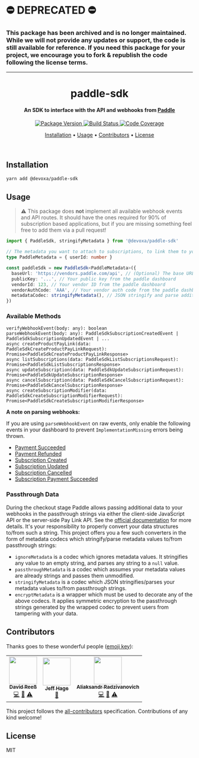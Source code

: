 # :no_entry: DEPRECATED :no_entry:

### This package has been archived and is no longer maintained. While we will not provide any updates or support, the code is still available for reference. If you need this package for your project, we encourage you to fork & republish the code following the license terms.

---

<!-- Title -->
<h1 align="center">
  paddle-sdk
</h1>

<!-- Description -->
<h4 align="center"> 
  An SDK to interface with the API and webhooks from <a href="https://paddle.com">Paddle</a>
</h4>

<!-- Badges -->
<p align="center">
  <a href="https://www.npmjs.com/package/@devoxa/paddle-sdk">
    <img
      src="https://img.shields.io/npm/v/@devoxa/paddle-sdk?style=flat-square"
      alt="Package Version"
    />
  </a>

  <a href="https://github.com/devoxa/paddle-sdk/actions?query=branch%3Amaster+workflow%3A%22Continuous+Integration%22">
    <img
      src="https://img.shields.io/github/actions/workflow/status/devoxa/paddle-sdk/push.yml?branch=master&style=flat-square"
      alt="Build Status"
    />
  </a>

  <a href="https://codecov.io/github/devoxa/paddle-sdk">
    <img
      src="https://img.shields.io/codecov/c/github/devoxa/paddle-sdk/master?style=flat-square"
      alt="Code Coverage"
    />
  </a>
</p>

<!-- Quicklinks -->
<p align="center">
  <a href="#installation">Installation</a> •
  <a href="#usage">Usage</a> •
  <a href="#contributors">Contributors</a> •
  <a href="#license">License</a>
</p>

<br>

## Installation

```bash
yarn add @devoxa/paddle-sdk
```

## Usage

> :warning: This package does **not** implement all available webhook events and API routes. It
> should have the ones required for 90% of subscription based applications, but if you are missing
> something feel free to add them via a pull request!

```ts
import { PaddleSdk, stringifyMetadata } from '@devoxa/paddle-sdk'

// The metadata you want to attach to subscriptions, to link them to your application entities
type PaddleMetadata = { userId: number }

const paddleSdk = new PaddleSdk<PaddleMetadata>({
  baseUrl: 'https://vendors.paddle.com/api', // (Optional) The base URL of the paddle API (e.g. to use the sandbox)
  publicKey: '...', // Your public key from the paddle dashboard
  vendorId: 123, // Your vendor ID from the paddle dashboard
  vendorAuthCode: 'AAA', // Your vendor auth code from the paddle dashboard
  metadataCodec: stringifyMetadata(), // JSON stringify and parse additional order data
})
```

### Available Methods

```
verifyWebhookEvent(body: any): boolean
parseWebhookEvent(body: any): PaddleSdkSubscriptionCreatedEvent | PaddleSdkSubscriptionUpdatedEvent | ...
async createProductPayLink(data: PaddleSdkCreateProductPayLinkRequest): Promise<PaddleSdkCreateProductPayLinkResponse>
async listSubscriptions(data: PaddleSdkListSubscriptionsRequest): Promise<PaddleSdkListSubscriptionsResponse>
async updateSubscription(data: PaddleSdkUpdateSubscriptionRequest): Promise<PaddleSdkUpdateSubscriptionResponse>
async cancelSubscription(data: PaddleSdkCancelSubscriptionRequest): Promise<PaddleSdkCancelSubscriptionResponse>
async createSubscriptionModifier(data: PaddleSdkCreateSubscriptionModifierRequest): Promise<PaddleSdkCreateSubscriptionModifierResponse>
```

**A note on parsing webhooks:**

If you are using `parseWebhookEvent` on raw events, only enable the following events in your
dashboard to prevent `ImplementationMissing` errors being thrown.

- [Payment Succeeded](https://developer.paddle.com/webhook-reference/one-off-purchase-alerts/payment-succeeded)
- [Payment Refunded](https://developer.paddle.com/webhook-reference/one-off-purchase-alerts/payment-refunded)
- [Subscription Created](https://developer.paddle.com/webhook-reference/subscription-alerts/subscription-created)
- [Subscription Updated](https://developer.paddle.com/webhook-reference/subscription-alerts/subscription-updated)
- [Subscription Cancelled](https://developer.paddle.com/webhook-reference/subscription-alerts/subscription-cancelled)
- [Subscription Payment Succeeded](https://developer.paddle.com/webhook-reference/subscription-alerts/subscription-payment-succeeded)

### Passthrough Data

During the checkout stage Paddle allows passing additional data to your webhooks in the passthrough
strings via either the client-side JavaScript API or the server-side Pay Link API. See the
[official documentation](https://developer.paddle.com/guides/how-tos/checkout/pass-parameters) for
more details. It's your responsibility to properly convert your data structures to/from such a
string. This project offers you a few such converters in the form of metadata codecs which
stringify/parse metadata values to/from passthrough strings:

- `ignoreMetadata` is a codec which ignores metadata values. It stringifies any value to an empty
  string, and parses any string to a `null` value.
- `passthroughMetadata` is a codec which assumes your metadata values are already strings and passes
  them unmodified.
- `stringifyMetadata` is a codec which JSON stringifies/parses your metadata values to/from
  passthrough strings.
- `encryptMetadata` is a wrapper which must be used to decorate any of the above codecs. It applies
  symmetric encryption to the passthrough strings generated by the wrapped codec to prevent users
  from tampering with your data.

## Contributors

Thanks goes to these wonderful people ([emoji key](https://allcontributors.org/docs/en/emoji-key)):

<!-- ALL-CONTRIBUTORS-LIST:START - Do not remove or modify this section -->
<!-- prettier-ignore-start -->
<!-- markdownlint-disable -->
<table>
  <tr>
    <td align="center"><a href="https://www.david-reess.de"><img src="https://avatars3.githubusercontent.com/u/4615516?v=4" width="75px;" alt=""/><br /><sub><b>David Reeß</b></sub></a><br /><a href="https://github.com/devoxa/paddle-sdk/commits?author=queicherius" title="Code">💻</a> <a href="https://github.com/devoxa/paddle-sdk/commits?author=queicherius" title="Documentation">📖</a> <a href="https://github.com/devoxa/paddle-sdk/commits?author=queicherius" title="Tests">⚠️</a></td>
    <td align="center"><a href="https://github.com/atjeff"><img src="https://avatars1.githubusercontent.com/u/10563763?v=4" width="75px;" alt=""/><br /><sub><b>Jeff Hage</b></sub></a><br /><a href="https://github.com/devoxa/paddle-sdk/pulls?q=is%3Apr+reviewed-by%3Aatjeff" title="Reviewed Pull Requests">👀</a></td>
    <td align="center"><a href="https://github.com/aradzie"><img src="https://avatars0.githubusercontent.com/u/44386?v=4" width="75px;" alt=""/><br /><sub><b>Aliaksandr Radzivanovich</b></sub></a><br /><a href="https://github.com/devoxa/paddle-sdk/commits?author=aradzie" title="Code">💻</a> <a href="https://github.com/devoxa/paddle-sdk/commits?author=aradzie" title="Documentation">📖</a> <a href="https://github.com/devoxa/paddle-sdk/commits?author=aradzie" title="Tests">⚠️</a></td>
  </tr>
</table>

<!-- markdownlint-enable -->
<!-- prettier-ignore-end -->

<!-- ALL-CONTRIBUTORS-LIST:END -->

This project follows the [all-contributors](https://github.com/all-contributors/all-contributors)
specification. Contributions of any kind welcome!

## License

MIT
